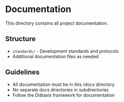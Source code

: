 # Documentation

This directory contains all project documentation.

## Structure

- `standards/` - Development standards and protocols
- Additional documentation files as needed

## Guidelines

- All documentation must be in this /docs directory
- No separate docs directories in subdirectories
- Follow the Diátaxis framework for documentation
